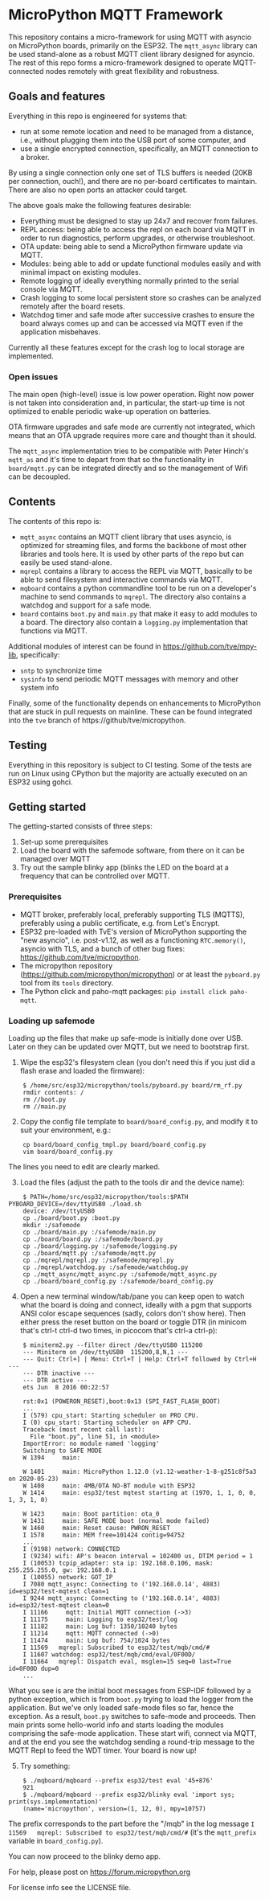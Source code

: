 # MicroPython MQTT Framework

This repository contains a micro-framework for using MQTT with asyncio on MicroPython boards,
primarily on the ESP32. The `mqtt_async` library can be used stand-alone as a robust
MQTT client library designed for asyncio. The rest of this repo forms a micro-framework
designed to operate MQTT-connected nodes remotely with great flexibility and robustness.

## Goals and features

Everything in this repo is engineered for systems that:
- run at some remote location and need to be managed from a distance, i.e., without plugging
  them into the USB port of some computer, and
- use a single encrypted connection, specifically, an MQTT connection to a broker.

By using a single connection only one set of TLS buffers is needed (20KB per connection, ouch!),
and there are no per-board certificates to maintain. There are also no open ports an attacker
could target.

The above goals make the following features desirable:
- Everything must be designed to stay up 24x7 and recover from failures.
- REPL access: being able to access the repl on each board via MQTT in order to run diagnostics,
  perform upgrades, or otherwise troubleshoot.
- OTA update: being able to send a MicroPython firmware update via MQTT.
- Modules: being able to add or update functional modules easily and with minimal impact
  on existing modules.
- Remote logging of ideally everything normally printed to the serial console via MQTT.
- Crash logging to some local persistent store so crashes can be analyzed remotely after the board
  resets.
- Watchdog timer and safe mode after successive crashes to ensure the board always
  comes up and can be accessed via MQTT even if the application misbehaves.

Currently all these features except for the crash log to local storage are implemented.

### Open issues

The main open (high-level) issue is low power operation. Right now power is not taken into
consideration and, in particular, the start-up time is not optimized to enable periodic wake-up
operation on batteries.

OTA firmware upgrades and safe mode are currently not integrated, which means that an OTA upgrade
requires more care and thought than it should.

The `mqtt_async` implementation tries to be compatible with Peter Hinch's `mqtt_as` and it's time to
depart from that so the functionality in `board/mqtt.py` can be integrated directly and so the
management of Wifi can be decoupled.

## Contents

The contents of this repo is:
- `mqtt_async` contains an MQTT client library that uses asyncio, is optimized for streaming files,
  and forms the backbone of most other libraries and tools here. It is used by other parts of the
  repo but can easily be used stand-alone.
- `mqrepl` contains a library to access the REPL via MQTT, basically to be able to send filesystem
  and interactive commands via MQTT.
- `mqboard` contains a python commandline tool to be run on a developer's machine to send commands
  to `mqrepl`. The directory also contains a watchdog and support for a safe mode.
- `board` contains `boot.py` and `main.py` that make it easy to add modules to a board.
  The directory also contain a `logging.py` implementation that functions via MQTT.

Additional modules of interest can be found in https://github.com/tve/mpy-lib, specifically:
- `sntp` to synchronize time
- `sysinfo` to send periodic MQTT messages with memory and other system info

Finally, some of the functionality depends on enhancements to MicroPython that are stuck
in pull requests on mainline. These can be found integrated into the `tve` branch of
https://github/tve/micropython.

## Testing

Everything in this repository is subject to CI testing. Some of the tests are run on Linux
using CPython but the majority are actually executed on an ESP32 using gohci.

## Getting started

The getting-started consists of three steps:
1. Set-up some prerequisites
2. Load the board with the safemode software, from there on it can be managed over MQTT
3. Try out the sample blinky app (blinks the LED on the board at a frequency that can be controlled
   over MQTT.

### Prerequisites

- MQTT broker, preferably local, preferably supporting TLS (MQTTS), preferably using a public
  certificate, e.g. from Let's Encrypt.
- ESP32 pre-loaded with TvE's version of MicroPython supporting the "new asyncio", i.e. post-v1.12, 
  as well as a functioning `RTC.memory()`, asyncio with TLS, and a bunch of other bug fixes: 
  https://github.com/tve/micropython.
- The micropython repository (https://github.com/micropython/micropython) or at least the
  `pyboard.py` tool from its `tools` directory.
- The Python click and paho-mqtt packages: `pip install click paho-mqtt`.

### Loading up safemode

Loading up the files that make up safe-mode is initially done over USB. Later on they can be updated
over MQTT, but we need to bootstrap first.

1. Wipe the esp32's filesystem clean (you don't need this if you just did a flash erase and
   loaded the firmware):
```
    $ /home/src/esp32/micropython/tools/pyboard.py board/rm_rf.py
    rmdir contents: /
    rm //boot.py
    rm //main.py
```
2. Copy the config file template to `board/board_config.py`, and modify it to suit your
environment, e.g.:
```
    cp board/board_config_tmpl.py board/board_config.py
    vim board/board_config.py
```
   The lines you need to edit are clearly marked.

3. Load the files (adjust the path to the tools dir and the device name):
```
    $ PATH=/home/src/esp32/micropython/tools:$PATH PYBOARD_DEVICE=/dev/ttyUSB0 ./load.sh
    device: /dev/ttyUSB0
    cp ./board/boot.py :boot.py
    mkdir :/safemode
    cp ./board/main.py :/safemode/main.py
    cp ./board/board.py :/safemode/board.py
    cp ./board/logging.py :/safemode/logging.py
    cp ./board/mqtt.py :/safemode/mqtt.py
    cp ./mqrepl/mqrepl.py :/safemode/mqrepl.py
    cp ./mqrepl/watchdog.py :/safemode/watchdog.py
    cp ./mqtt_async/mqtt_async.py :/safemode/mqtt_async.py
    cp ./board/board_config.py :/safemode/board_config.py
```
4. Open a new terminal window/tab/pane you can keep open to watch what the board is doing and
   connect, ideally with a pgm that supports ANSI color escape sequences (sadly, colors don't show
   here). Then either press the reset button on the board or toggle DTR (in minicom that's ctrl-t
   ctrl-d two times, in picocom that's ctrl-a ctrl-p):
```
    $ miniterm2.py --filter direct /dev/ttyUSB0 115200
    --- Miniterm on /dev/ttyUSB0  115200,8,N,1 ---
    --- Quit: Ctrl+] | Menu: Ctrl+T | Help: Ctrl+T followed by Ctrl+H ---
    --- DTR inactive ---
    --- DTR active ---
    ets Jun  8 2016 00:22:57

    rst:0x1 (POWERON_RESET),boot:0x13 (SPI_FAST_FLASH_BOOT)
    ...
    I (579) cpu_start: Starting scheduler on PRO CPU.
    I (0) cpu_start: Starting scheduler on APP CPU.
    Traceback (most recent call last):
      File "boot.py", line 51, in <module>
    ImportError: no module named 'logging'
    Switching to SAFE MODE
    W 1394     main:

    W 1401     main: MicroPython 1.12.0 (v1.12-weather-1-8-g251c8f5a3 on 2020-05-23)
    W 1408     main: 4MB/OTA NO-BT module with ESP32
    W 1414     main: esp32/test mqtest starting at (1970, 1, 1, 0, 0, 1, 3, 1, 0)

    W 1423     main: Boot partition: ota_0
    W 1431     main: SAFE MODE boot (normal mode failed)
    W 1460     main: Reset cause: PWRON_RESET
    I 1578     main: MEM free=101424 contig=94752
    ...
    I (9198) network: CONNECTED
    I (9234) wifi: AP's beacon interval = 102400 us, DTIM period = 1
    I (10053) tcpip_adapter: sta ip: 192.168.0.106, mask: 255.255.255.0, gw: 192.168.0.1
    I (10055) network: GOT_IP
    I 7080 mqtt_async: Connecting to ('192.168.0.14', 4883) id=esp32/test-mqtest clean=1
    I 9244 mqtt_async: Connecting to ('192.168.0.14', 4883) id=esp32/test-mqtest clean=0
    I 11166     mqtt: Initial MQTT connection (->3)
    I 11175     main: Logging to esp32/test/log
    I 11182     main: Log buf: 1350/10240 bytes
    I 11214     mqtt: MQTT connected (->0)
    I 11474     main: Log buf: 754/1024 bytes
    I 11569   mqrepl: Subscribed to esp32/test/mqb/cmd/#
    I 11607 watchdog: esp32/test/mqb/cmd/eval/0F00D/
    I 11664   mqrepl: Dispatch eval, msglen=15 seq=0 last=True id=0F00D dup=0
    ...
```
   What you see is are the initial boot messages from ESP-IDF followed by a python exception,
   which is from `boot.py` trying to load the logger from the application. But we've only loaded
   safe-mode files so far, hence the exception. As a result, `boot.py` switches to safe-mode and
   proceeds. Then main prints some hello-world info and starts loading the modules comprising
   the safe-mode application. These start wifi, connect via MQTT, and at the end you see the
   watchdog sending a round-trip message to the MQTT Repl to feed the WDT timer. Your board is
   now up!

5. Try something:
```
    $ ./mqboard/mqboard --prefix esp32/test eval '45+876'
    921
    $ ./mqboard/mqboard --prefix esp32/blinky eval 'import sys; print(sys.implementation)'
    (name='micropython', version=(1, 12, 0), mpy=10757)
```
   The prefix corresponds to the part before the "/mqb" in the log message `I 11569   mqrepl:
   Subscribed to esp32/test/mqb/cmd/#` (it's the `mqtt_prefix` variable in `board_config.py`).

You can now proceed to the blinky demo app.


For help, please post on https://forum.micropython.org 

For license info see the LICENSE file.
